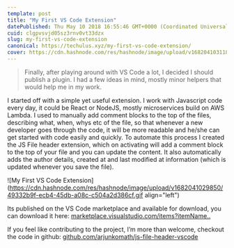```yaml
---
template: post
title: "My First VS Code Extension"
datePublished: Thu May 10 2018 16:55:46 GMT+0000 (Coordinated Universal Time)
cuid: clgpvsvjd05sz3rnv0vt33dzx
slug: my-first-vs-code-extension
canonical: https://techulus.xyz/my-first-vs-code-extension/
cover: https://cdn.hashnode.com/res/hashnode/image/upload/v1682041031187/aefb63d3-40ba-4ca8-8adb-0a69a1477f03.png
---
```


> Finally, after playing around with VS Code a lot, I decided I should publish a plugin. I had a few ideas in mind, mostly minor helpers that would help me in my work.

I started off with a simple yet useful extension. I work with Javascript code every day, it could be React or NodeJS, mostly microservices build on AWS Lambda. I used to manually add comment blocks to the top of the files, describing what, when, whys etc of the file, so that whenever a new developer goes through the code, it will be more readable and he/she can get started with code easily and quickly. To automate this process I created the JS File header extension, which on activating will add a comment block to the top of your file and you can update the content. It also automatically adds the author details, created at and last modified at information (which is updated whenever you save the file).

![My First VS Code Extension](https://cdn.hashnode.com/res/hashnode/image/upload/v1682041029850/49332b9f-ecb4-45db-a08c-c504a2d386cf.gif align="left")

Its published on the VS Code marketplace and available for download, you can download it here: [marketplace.visualstudio.com/items?itemName..](https://hashnode.com/util/redirect?url=https%3A%2F%2Fmarketplace.visualstudio.com%2Fitems%3FitemName%3Darjunkomath.js-file-header&ref=techulus.xyz)

If you feel like contributing to the project, I’m more than welcome, checkout the code in github: [github.com/arjunkomath/js-file-header-vscode](https://hashnode.com/util/redirect?url=https%3A%2F%2Fgithub.com%2Farjunkomath%2Fjs-file-header-vscode&ref=techulus.xyz)